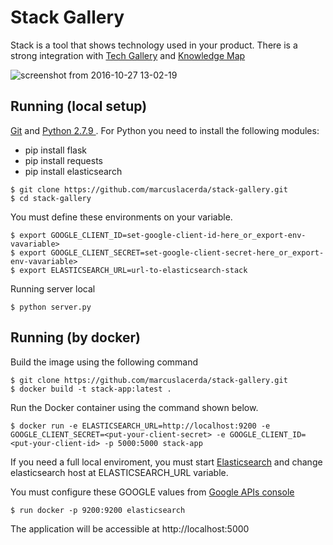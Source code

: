 # Stack Gallery

Stack is a tool that shows technology used in your product. There is a strong integration with [Tech Gallery][techgallery] and [Knowledge Map][knowledge]

![screenshot from 2016-10-27 13-02-19](https://cloud.githubusercontent.com/assets/6742877/19829377/e83e0b94-9dbd-11e6-84d8-cbad124c8e0f.png)

## Running (local setup)
[Git][] and [Python 2.7.9 ][Python]. For Python you need to install the following modules:
* pip install flask
* pip install requests
* pip install elasticsearch

```console
$ git clone https://github.com/marcuslacerda/stack-gallery.git
$ cd stack-gallery
```

You must define these environments on your variable. 

```console
$ export GOOGLE_CLIENT_ID=set-google-client-id-here_or_export-env-vavariable>
$ export GOOGLE_CLIENT_SECRET=set-google-client-secret-here_or_export-env-vavariable>
$ export ELASTICSEARCH_URL=url-to-elasticsearch-stack
```

Running server local

```console
$ python server.py
```

## Running (by docker)

Build the image using the following command

```console
$ git clone https://github.com/marcuslacerda/stack-gallery.git
$ docker build -t stack-app:latest .
```

Run the Docker container using the command shown below.

```console
$ docker run -e ELASTICSEARCH_URL=http://localhost:9200 -e GOOGLE_CLIENT_SECRET=<put-your-client-secret> -e GOOGLE_CLIENT_ID=<put-your-client-id> -p 5000:5000 stack-app
```

If you need a full local enviroment, you must start [Elasticsearch] and change elasticsearch host at ELASTICSEARCH_URL variable. 

You must configure these GOOGLE values from [Google APIs console]

```console
$ run docker -p 9200:9200 elasticsearch
```

The application will be accessible at http://localhost:5000

[Google APIs console]: https://code.google.com/apis/console
[techgallery]: https://github.com/ciandt-dev/tech-gallery
[knowledge]: https://github.com/marcuslacerda/tech-gallery-knowledgemap
[Git]: http://help.github.com/set-up-git-redirect
[Python]: https://www.python.org
[Pull requests]: https://help.github.com/categories/collaborating-on-projects-using-issues-and-pull-requests/
[Elasticsearch]: https://www.elastic.co/products/elasticsearch 